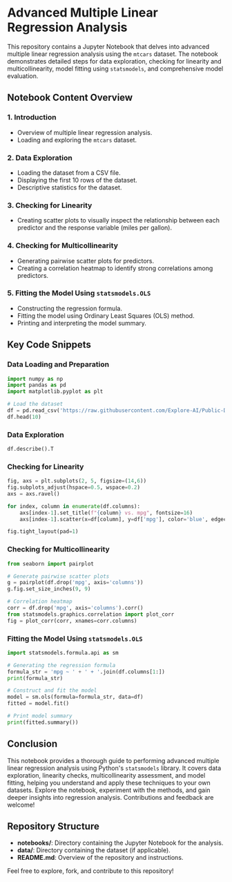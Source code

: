 # Advanced Multiple Linear Regression Analysis

This repository contains a Jupyter Notebook that delves into advanced multiple linear regression analysis using the `mtcars` dataset. The notebook demonstrates detailed steps for data exploration, checking for linearity and multicollinearity, model fitting using `statsmodels`, and comprehensive model evaluation.

## Notebook Content Overview

### 1. Introduction
- Overview of multiple linear regression analysis.
- Loading and exploring the `mtcars` dataset.

### 2. Data Exploration
- Loading the dataset from a CSV file.
- Displaying the first 10 rows of the dataset.
- Descriptive statistics for the dataset.

### 3. Checking for Linearity
- Creating scatter plots to visually inspect the relationship between each predictor and the response variable (miles per gallon).

### 4. Checking for Multicollinearity
- Generating pairwise scatter plots for predictors.
- Creating a correlation heatmap to identify strong correlations among predictors.

### 5. Fitting the Model Using `statsmodels.OLS`
- Constructing the regression formula.
- Fitting the model using Ordinary Least Squares (OLS) method.
- Printing and interpreting the model summary.

## Key Code Snippets

### Data Loading and Preparation
```python
import numpy as np
import pandas as pd
import matplotlib.pyplot as plt

# Load the dataset
df = pd.read_csv('https://raw.githubusercontent.com/Explore-AI/Public-Data/master/Data/regression_sprint/mtcars.csv', index_col=0)
df.head(10)
```

### Data Exploration
```python
df.describe().T
```

### Checking for Linearity
```python
fig, axs = plt.subplots(2, 5, figsize=(14,6))
fig.subplots_adjust(hspace=0.5, wspace=0.2)
axs = axs.ravel()

for index, column in enumerate(df.columns):
    axs[index-1].set_title(f"{column} vs. mpg", fontsize=16)
    axs[index-1].scatter(x=df[column], y=df['mpg'], color='blue', edgecolor='k')

fig.tight_layout(pad=1)
```

### Checking for Multicollinearity
```python
from seaborn import pairplot

# Generate pairwise scatter plots
g = pairplot(df.drop('mpg', axis='columns'))
g.fig.set_size_inches(9, 9)
```

```python
# Correlation heatmap
corr = df.drop('mpg', axis='columns').corr()
from statsmodels.graphics.correlation import plot_corr
fig = plot_corr(corr, xnames=corr.columns)
```

### Fitting the Model Using `statsmodels.OLS`
```python
import statsmodels.formula.api as sm

# Generating the regression formula
formula_str = 'mpg ~ ' + ' + '.join(df.columns[1:])
print(formula_str)

# Construct and fit the model
model = sm.ols(formula=formula_str, data=df)
fitted = model.fit()

# Print model summary
print(fitted.summary())
```

## Conclusion
This notebook provides a thorough guide to performing advanced multiple linear regression analysis using Python's `statsmodels` library. It covers data exploration, linearity checks, multicollinearity assessment, and model fitting, helping you understand and apply these techniques to your own datasets. Explore the notebook, experiment with the methods, and gain deeper insights into regression analysis. Contributions and feedback are welcome!

## Repository Structure
- **notebooks/**: Directory containing the Jupyter Notebook for the analysis.
- **data/**: Directory containing the dataset (if applicable).
- **README.md**: Overview of the repository and instructions.

Feel free to explore, fork, and contribute to this repository!
